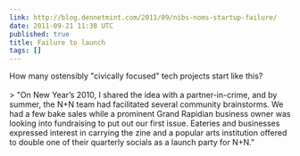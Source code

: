 ```yaml
---
link: http://blog.dennetmint.com/2011/09/nibs-noms-startup-failure/
date: 2011-09-21 11:38 UTC
published: true
title: Failure to launch
tags: []
---
```


How many ostensibly "civically focused" tech projects start like this? <br><br>> "On New Year’s 2010, I shared the idea with a partner-in-crime, and by summer, the N+N team had facilitated several community brainstorms. We had a few bake sales while a prominent Grand Rapidian business owner was looking into fundraising to put out our first issue. Eateries and businesses expressed interest in carrying the zine and a popular arts institution offered to double one of their quarterly socials as a launch party for N+N."
